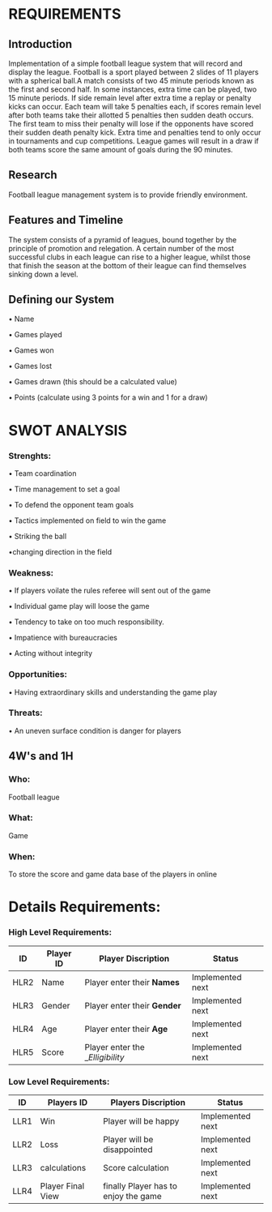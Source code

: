 # REQUIREMENTS
## Introduction
Implementation of a simple football league system that will record and display the league.
Football is a sport played between 2 slides of 11 players with a spherical ball.A match consists of two 45 minute periods known as the first and second half. In some instances, extra time can be played, two 15 minute periods. If side remain level after extra time a replay or penalty kicks can occur. Each team will take 5 penalties each, if scores remain level after both teams take their allotted 5 penalties then sudden death occurs. The first team to miss their penalty will lose if the opponents have scored their sudden death penalty kick. Extra time and penalties tend to only occur in tournaments and cup competitions. League games will result in a draw if both teams score the same amount of goals during the 90 minutes.
## Research
Football league management system is to provide friendly environment.
## Features and Timeline
The system consists of a pyramid of leagues, bound together by the principle of promotion and relegation. A certain number of the most successful clubs in each league can rise to a higher league, whilst those that finish the season at the bottom of their league can find themselves sinking down a level.
## Defining our System
• Name 

• Games played

• Games won

• Games lost

• Games drawn (this should be a calculated value)

• Points (calculate using 3 points for a win and 1 for a draw)
# SWOT ANALYSIS
### Strenghts:
• Team coardination

• Time management to set a goal

• To defend the opponent team goals

• Tactics implemented on field to win the game 

• Striking the ball

•changing direction in the field
### Weakness:
• If players voilate the rules referee will sent out of the game

• Individual game play will loose the game

• Tendency to take on too much responsibility.

• Impatience with bureaucracies

• Acting without integrity
### Opportunities:
• Having extraordinary skills and understanding the game play
### Threats:
• An uneven surface condition is danger for players
## 4W's and 1H
### Who:
Football league
### What:
Game
### When:
To store the score and game data base of the players in online
# Details Requirements:
### High Level Requirements:
| ID | Player ID | Player Discription | Status |
|------|------| ------| ------|
| HLR2 |  Name  | Player enter their __Names__ | Implemented next
| HLR3 | Gender | Player enter their __Gender__  | Implemented next
| HLR4 | Age    | Player enter their __Age__  | Implemented next
| HLR5 | Score | Player enter the __Elligibility_   | Implemented next
### Low Level Requirements:
| ID | Players ID | Players Discription | Status |
|------|------| ------| ------|
| LLR1 | Win | Player will be happy | Implemented next
| LLR2 | Loss | Player will be disappointed | Implemented next
| LLR3 | calculations | Score calculation | Implemented next
| LLR4| Player  Final View | finally Player has to enjoy the game  | Implemented next

